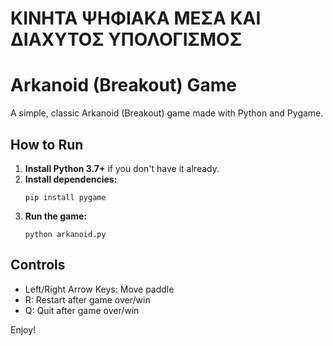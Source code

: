 # ΚΙΝΗΤΑ ΨΗΦΙΑΚΑ ΜΕΣΑ ΚΑΙ ΔΙΑΧΥΤΟΣ ΥΠΟΛΟΓΙΣΜΟΣ
# Arkanoid (Breakout) Game

A simple, classic Arkanoid (Breakout) game made with Python and Pygame.

## How to Run

1. **Install Python 3.7+** if you don't have it already.
2. **Install dependencies:**
   ```
   pip install pygame
   ```
3. **Run the game:**
   ```
   python arkanoid.py
   ```

## Controls
- Left/Right Arrow Keys: Move paddle
- R: Restart after game over/win
- Q: Quit after game over/win

Enjoy! 
